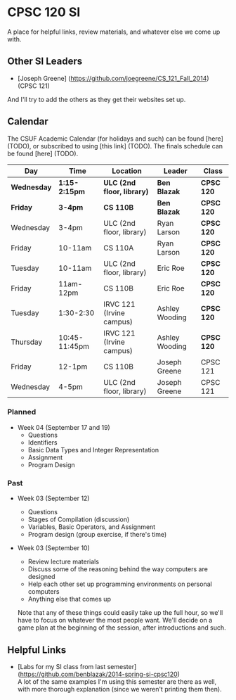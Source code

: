 # CPSC 120 SI

A place for helpful links, review materials, and whatever else we come up with.


## Other SI Leaders

- [Joseph Greene] (https://github.com/joegreene/CS_121_Fall_2014) (CPSC 121)


<!-- TODO -->
And I'll try to add the others as they get their websites set up.


## Calendar

The CSUF Academic Calendar (for holidays and such) can be found [here] (TODO),
or subscribed to using [this link] (TODO).  The finals schedule can be found
[here] (TODO).

|      Day      |       Time        |           Location           |       Leader       |    Class     |
| ------------- | ----------------- | ---------------------------- | ------------------ | ------------ |
| **Wednesday** | **1:15-2:15pm**   | **ULC (2nd floor, library)** | **Ben Blazak**     | **CPSC 120** |
| **Friday**    | **3-4pm**         | **CS 110B**                  | **Ben Blazak**     | **CPSC 120** |
|   Wednesday   |   3-4pm           |   ULC (2nd floor, library)   |   Ryan Larson      | **CPSC 120** |
|   Friday      |   10-11am         |   CS 110A                    |   Ryan Larson      | **CPSC 120** |
|   Tuesday     |   10-11am         |   ULC (2nd floor, library)   |   Eric Roe         | **CPSC 120** |
|   Friday      |   11am-12pm       |   CS 110B                    |   Eric Roe         | **CPSC 120** |
|   Tuesday     |   1:30-2:30       |   IRVC 121 (Irvine campus)   |   Ashley Wooding   | **CPSC 120** |
|   Thursday    |   10:45-11:45pm   |   IRVC 121 (Irvine campus)   |   Ashley Wooding   | **CPSC 120** |
|   Friday      |   12-1pm          |   CS 110B                    |   Joseph Greene    |   CPSC 121   |
|   Wednesday   |   4-5pm           |   ULC (2nd floor, library)   |   Joseph Greene    |   CPSC 121   |

### Planned

- Week 04 (September 17 and 19)
    - Questions
    - Identifiers
    - Basic Data Types and Integer Representation
    - Assignment
    - Program Design

### Past

- Week 03 (September 12)
    - Questions
    - Stages of Compilation (discussion)
    - Variables, Basic Operators, and Assignment
    - Program design (group exercise, if there's time)

- Week 03 (September 10)
    - Review lecture materials
    - Discuss some of the reasoning behind the way computers are designed
    - Help each other set up programming environments on personal computers
    - Anything else that comes up

  Note that any of these things could easily take up the full hour, so we'll
  have to focus on whatever the most people want.  We'll decide on a game plan
  at the beginning of the session, after introductions and such.


## Helpful Links

- [Labs for my SI class from last semester]
  (https://github.com/benblazak/2014-spring-si-cpsc120)  
  A lot of the same examples I'm using this semester are there as well, with
  more thorough explanation (since we weren't printing them then).

